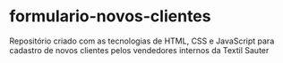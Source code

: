 # formulario-novos-clientes
Repositório criado com as tecnologias de HTML, CSS e JavaScript para cadastro de novos clientes pelos vendedores internos da Textil Sauter
